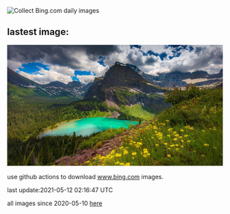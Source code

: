 ![Collect Bing.com daily images](https://github.com/counter2015/bing-daily-images/workflows/Collect%20Bing.com%20daily%20images/badge.svg)
## lastest image:
![](images/GrinnellGlacier.jpg)

use github actions to download www.bing.com images.

last update:2021-05-12 02:16:47 UTC

all images since 2020-05-10 [here](https://github.com/counter2015/bing-daily-images/tree/master/images) 
